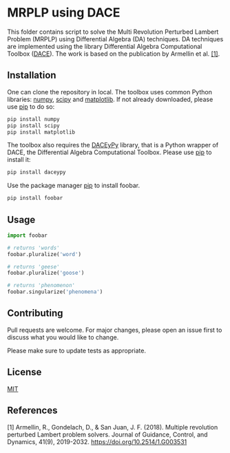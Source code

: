 # MRPLP using DACE

This folder contains script to solve the Multi Revolution Perturbed Lambert Problem (MRPLP) using Differential Algebra (DA) techniques. DA techniques are implemented using the library Differential Algebra Computational Toolbox ([DACE](https://github.com/dacelib/dace)). The work is based on the publication by Armellin et al. [[1]](#1).

## Installation

One can clone the repository in local. The toolbox uses common Python libraries: [numpy](https://numpy.org/), [scipy](https://scipy.org/) and [matplotlib](https://matplotlib.org/). If not already downloaded, please use [pip](https://pip.pypa.io/en/stable/) to do so:

```bash
pip install numpy
pip install scipy
pip install matplotlib
```

The toolbox also requires the [DACEyPy](https://pypi.org/project/daceypy/) library, that is a Python wrapper of DACE, the Differential Algebra Computational Toolbox. Please use [pip](https://pip.pypa.io/en/stable/) to install it:

```bash
pip install daceypy
```

Use the package manager [pip](https://pip.pypa.io/en/stable/) to install foobar.

```bash
pip install foobar
```

## Usage

```python
import foobar

# returns 'words'
foobar.pluralize('word')

# returns 'geese'
foobar.pluralize('goose')

# returns 'phenomenon'
foobar.singularize('phenomena')
```

## Contributing

Pull requests are welcome. For major changes, please open an issue first
to discuss what you would like to change.

Please make sure to update tests as appropriate.

## License

[MIT](https://choosealicense.com/licenses/mit/)

## References
<a id="1">[1]</a> 
Armellin, R., Gondelach, D., & San Juan, J. F. (2018). 
Multiple revolution perturbed Lambert problem solvers.
Journal of Guidance, Control, and Dynamics, 41(9), 2019-2032.
https://doi.org/10.2514/1.G003531